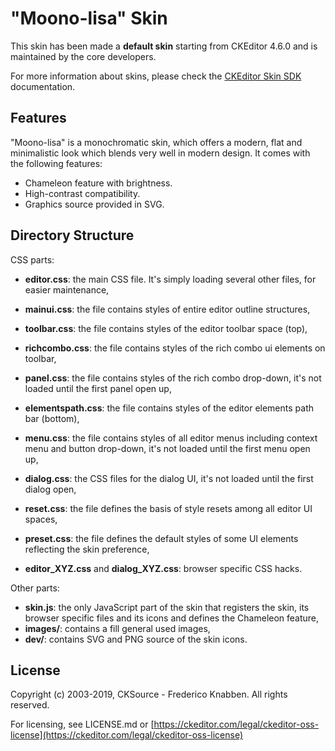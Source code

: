# "Moono-lisa" Skin

This skin has been made a **default skin** starting from CKEditor 4.6.0 and is maintained by the core developers.

For more information about skins, please check the [CKEditor Skin SDK](https://ckeditor.com/docs/ckeditor4/latest/guide/skin_sdk_intro.html)
documentation.

## Features

"Moono-lisa" is a monochromatic skin, which offers a modern, flat and minimalistic look which blends very well in modern design.
It comes with the following features:

-   Chameleon feature with brightness.
-   High-contrast compatibility.
-   Graphics source provided in SVG.

## Directory Structure

CSS parts:

-   **editor.css**: the main CSS file. It's simply loading several other files, for easier maintenance,

-   **mainui.css**: the file contains styles of entire editor outline structures,

-   **toolbar.css**: the file contains styles of the editor toolbar space (top),

-   **richcombo.css**: the file contains styles of the rich combo ui elements on toolbar,

-   **panel.css**: the file contains styles of the rich combo drop-down, it's not loaded
  until the first panel open up,

-   **elementspath.css**: the file contains styles of the editor elements path bar (bottom),

-   **menu.css**: the file contains styles of all editor menus including context menu and button drop-down,
  it's not loaded until the first menu open up,

-   **dialog.css**: the CSS files for the dialog UI, it's not loaded until the first dialog open,

-   **reset.css**: the file defines the basis of style resets among all editor UI spaces,

-   **preset.css**: the file defines the default styles of some UI elements reflecting the skin preference,

-   **editor_XYZ.css** and **dialog_XYZ.css**: browser specific CSS hacks.

Other parts:

-   **skin.js**: the only JavaScript part of the skin that registers the skin, its browser specific files and its icons and defines the Chameleon feature,
-   **images/**: contains a fill general used images,
-   **dev/**: contains SVG and PNG source of the skin icons.

## License

Copyright (c) 2003-2019, CKSource - Frederico Knabben. All rights reserved.

For licensing, see LICENSE.md or [https://ckeditor.com/legal/ckeditor-oss-license](https://ckeditor.com/legal/ckeditor-oss-license)
